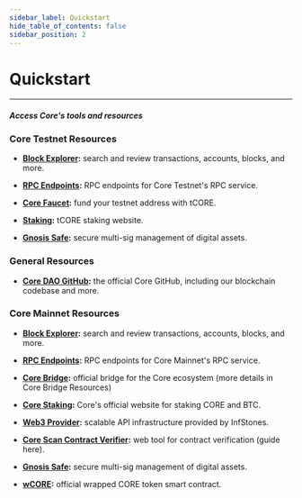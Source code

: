 ```yaml
---
sidebar_label: Quickstart
hide_table_of_contents: false
sidebar_position: 2
---
```


# Quickstart
---

#### _Access Core's tools and resources_

### Core Testnet Resources

* **[Block Explorer](https://scan.test.btcs.network/):** search and review transactions, accounts, blocks, and more.

* **[RPC Endpoints](https://chainlist.org/chain/1115):** RPC endpoints for Core Testnet's RPC service.

* **[Core Faucet](https://scan.test.btcs.network/faucet):** fund your testnet address with tCORE.

* **[Staking](https://stake.test.btcs.network/):** tCORE staking website.

* **[Gnosis Safe](https://safe.test.btcs.network/welcome):** secure multi-sig management of digital assets.

### General Resources

* **[Core DAO GitHub](https://github.com/coredao-org):** the official Core GitHub, including our blockchain codebase and more.

### Core Mainnet Resources

* **[Block Explorer](https://scan.coredao.org/):** search and review transactions, accounts, blocks, and more.

* **[RPC Endpoints](https://chainlist.org/chain/1116):** RPC endpoints for Core Mainnet's RPC service.

* **[Core Bridge](https://bridge.coredao.org/):** official bridge for the Core ecosystem (more details in Core Bridge Resources)

* **[Core Staking](https://stake.coredao.org/):** Core's official website for staking CORE and BTC.

* **[Web3 Provider](https://cloud.infstones.com/login):** scalable API infrastructure provided by InfStones.

* **[Core Scan Contract Verifier](https://scan.coredao.org/verifyContract):** web tool for contract verification (guide here).

* **[Gnosis Safe](https://safe.coredao.org/welcome):** secure multi-sig management of digital assets.

* **[wCORE](https://scan.coredao.org/address/0x191e94fa59739e188dce837f7f6978d84727ad01):** official wrapped CORE token smart contract.